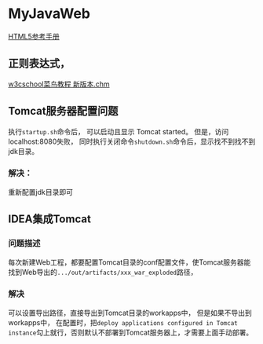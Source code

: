 # MyJavaWeb 
[HTML5参考手册](https://www.w3cschool.cn/html5_reference.html)

## 正则表达式，
[w3cschool菜鸟教程 新版本.chm](https://github.com/ChunyangLee/MyJavaWeb/blob/master/w3cschool%E8%8F%9C%E9%B8%9F%E6%95%99%E7%A8%8B%20%E6%96%B0%E7%89%88%E6%9C%AC.chm)

## Tomcat服务器配置问题
执行`startup.sh`命令后， 可以启动且显示 Tomcat started。
但是，访问localhost:8080失败， 
同时执行关闭命令`shutdown.sh`命令后，显示找不到找不到jdk目录。
### 解决：
重新配置jdk目录即可

## IDEA集成Tomcat
### 问题描述
每次新建Web工程，都要配置Tomcat目录的conf配置文件，使Tomcat服务器能找到Web导出的`.../out/artifacts/xxx_war_exploded`路径，
### 解决
可以设置导出路径，直接导出到Tomcat目录的workapps中， 但是如果不导出到workapps中，
在配置时，把`deploy applications configured in Tomcat instance`勾上就行，否则默认不部署到Tomcat服务器上，才需要上面手动部署。
